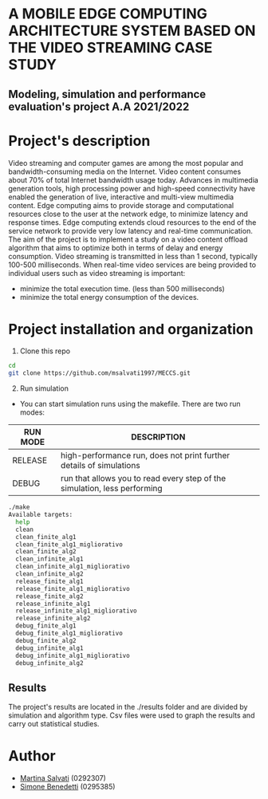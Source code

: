 A MOBILE EDGE COMPUTING ARCHITECTURE SYSTEM BASED ON THE VIDEO STREAMING CASE STUDY
==================
Modeling, simulation and performance evaluation's project
A.A 2021/2022
-----------------------------

 Project's description
==================
Video streaming and computer games are among the most popular and bandwidth-consuming media on the Internet. Video content consumes about 70% of total Internet bandwidth usage today. Advances in multimedia generation tools, high processing power and high-speed connectivity have enabled the generation of live, interactive and multi-view multimedia content. Edge computing aims to provide storage and computational resources close to the user at the network edge, to minimize latency and response times. Edge computing extends cloud resources to the end of the service network to provide very low latency and real-time communication.
The aim of the project is to implement a study on a video content offload algorithm that aims to optimize both in terms of delay and energy consumption.
Video streaming is transmitted in less than 1 second, typically 100-500 milliseconds.
When real-time video services are being provided to individual users such as video streaming is important:
- minimize the total execution time. (less than 500 milliseconds)
- minimize the total energy consumption of the devices.



Project installation and organization
==================

1. Clone this repo

```bash
cd
git clone https://github.com/msalvati1997/MECCS.git
```

2. Run simulation

- You can start simulation runs using the makefile. 
There are two run modes: 

|  RUN MODE 	|  DESCRIPTION  	|   	
|---	|---	|
|   RELEASE | high-performance run, does not print further details of simulations	|
|   DEBUG	| run that allows you to read every step of the simulation, less performing 	|  


  
```bash
./make 
Available targets:
  help
  clean
  clean_finite_alg1
  clean_finite_alg1_migliorativo
  clean_finite_alg2
  clean_infinite_alg1
  clean_infinite_alg1_migliorativo
  clean_infinite_alg2
  release_finite_alg1
  release_finite_alg1_migliorativo
  release_finite_alg2
  release_infinite_alg1
  release_infinite_alg1_migliorativo
  release_infinite_alg2
  debug_finite_alg1
  debug_finite_alg1_migliorativo
  debug_finite_alg2
  debug_infinite_alg1
  debug_infinite_alg1_migliorativo
  debug_infinite_alg2

```
Results
 -----------------------------
The project's results are located in the ./results folder and are divided by simulation and algorithm type. 
Csv files were used to graph the results and carry out statistical studies.

Author
======================= 
- [Martina Salvati](https://github.com/msalvati1997)   (0292307)
- [Simone Benedetti](https://github.com/simobenny8)    (0295385)

